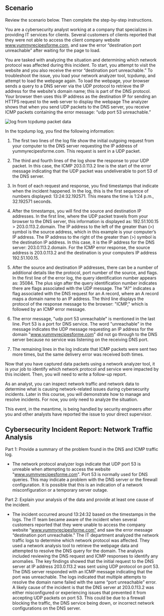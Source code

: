## Scenario

Review the scenario below. Then complete the step-by-step instructions.

You are a cybersecurity analyst working at a company that specializes in providing IT services for clients. Several customers of clients reported that they were not able to access the client company website www.yummyrecipesforme.com, and saw the error “destination port unreachable” after waiting for the page to load. 

You are tasked with analyzing the situation and determining which network protocol was affected during this incident. To start, you attempt to visit the website and you also receive the error “destination port unreachable.” To troubleshoot the issue, you load your network analyzer tool, tcpdump, and attempt to load the webpage again. To load the webpage, your browser sends a query to a DNS server via the UDP protocol to retrieve the IP address for the website's domain name; this is part of the DNS protocol. Your browser then uses this IP address as the destination IP for sending an HTTPS request to the web server to display the webpage The analyzer shows that when you send UDP packets to the DNS server, you receive ICMP packets containing the error message: “udp port 53 unreachable.” 

![log from tcpdump packet data](https://d3c33hcgiwev3.cloudfront.net/imageAssetProxy.v1/LKXsnNIhT0e1mAz5AEvxog_d363c94e0a4f4a8b90b0be403f6ee1f1_mMBaLWLyXG2omYBcSdjuR8y5_S59zow1ZEPYdjNyJzA1B0r55nI9KmDosI8QHXcEwE51NxM3N5gNtMgSOyVDHyJVLZvZA7_jJtkzUKfxuqFUJPHs57vVVES-LbG5teR8eir4idaqsxFaYJhhVJZn-a_S-txb7zQNIZq07XESgSkqDHuzfvALfYk3lipGVBY?expiry=1723161600000&hmac=Fj0-hap8u6CiNVGgaOd913-yd312_u3R6FkN8WI6ATg)

In the tcpdump log, you find the following information:

1. The first two lines of the log file show the initial outgoing request from your computer to the DNS server requesting the IP address of yummyrecipesforme.com. This request is sent in a UDP packet.
    
2. The third and fourth lines of the log show the response to your UDP packet. In this case, the ICMP 203.0.113.2 line is the start of the error message indicating that the UDP packet was undeliverable to port 53 of the DNS server.
    
3. In front of each request and response, you find timestamps that indicate when the incident happened. In the log, this is the first sequence of numbers displayed: 13:24:32.192571. This means the time is 1:24 p.m., 32.192571 seconds.
    
4. After the timestamps, you will find the source and destination IP addresses. In the first line, where the UDP packet travels from your browser to the DNS server, this information is displayed as: 192.51.100.15 > 203.0.113.2.domain. The IP address to the left of the greater than (>) symbol is the source address, which in this example is your computer’s IP address. The IP address to the right of the greater than (>) symbol is the destination IP address. In this case, it is the IP address for the DNS server: 203.0.113.2.domain. For the ICMP error response, the source address is 203.0.113.2 and the destination is your computers IP address 192.51.100.15.
    
5. After the source and destination IP addresses, there can be a number of additional details like the protocol, port number of the source, and flags. In the first line of the error log, the query identification number appears as: 35084. The plus sign after the query identification number indicates there are flags associated with the UDP message. The "A?" indicates a flag associated with the DNS request for an A record, where an A record maps a domain name to an IP address. The third line displays the protocol of the response message to the browser: "ICMP," which is followed by an ICMP error message.
    
6. The error message, "udp port 53 unreachable" is mentioned in the last line. Port 53 is a port for DNS service. The word "unreachable" in the message indicates the UDP message requesting an IP address for the domain "www.yummyrecipesforme.com" did not go through to the DNS server because no service was listening on the receiving DNS port.
    
7. The remaining lines in the log indicate that ICMP packets were sent two more times, but the same delivery error was received both times. 
    

Now that you have captured data packets using a network analyzer tool, it is your job to identify which network protocol and service were impacted by this incident. Then, you will need to write a follow-up report. 

As an analyst, you can inspect network traffic and network data to determine what is causing network-related issues during cybersecurity incidents. Later in this course, you will demonstrate how to manage and resolve incidents. For now, you only need to analyze the situation. 

This event, in the meantime, is being handled by security engineers after you and other analysts have reported the issue to your direct supervisor.

## Cybersecurity Incident Report: Network Traffic Analysis

Part 1: Provide a summary of the problem found in the DNS and ICMP traffic log.
- The network protocol analyzer logs indicate that UDP port 53 is unreable when attempting to access the website "www.yummyrecipesforme.com". Port 53 is normally used for DNS queries. This may indicate a problem with the DNS server or the firewall configuration. It is possible that this is an indication of a network misconfiguration or a temporary server outage. 

Part 2: Explain your analysis of the data and provide at least one cause of the incident.
- The incident occurred around 13:24:32 based on the timestamps in the logs. The IT team became aware of the incident when several customers reported that they were unable to access the company website “www.yummyrecipesforme.com” and saw the error message “destination port unreachable.” The IT department analyzed the network traffic logs to determine which network protocol was affected. They used a network analysis tool to retrieve the webpage data and attempted to resolve the DNS query for the domain. The analysis included reviewing the DNS request and ICMP responses to identify any anomalies. The key findings showed that the initial request to the DNS server at IP address 203.0.113.2 was sent using UDP protocol on port 53. The DNS server responded with an ICMP message indicating that the port was unreachable. The logs indicated that multiple attempts to resolve the domain name failed with the same “port unreachable” error. A likely cause of the incident is that the DNS server at 203.0.113.2 was either misconfigured or experiencing issues that prevented it from accepting UDP packets on port 53. This could be due to a firewall blocking the traffic, the DNS service being down, or incorrect network configurations on the DNS server.

